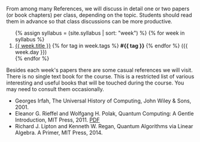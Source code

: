 <!-- ---
title: Reading
layout: page
menuItem: Reading
menuPosition: 5
---
{% if site.docsUrl != "" %}
You can access all the required reading material via the links provided.
{% endif %} -->

From among many References, we will discuss in detail one or two papers (or book chapters) per class, depending on the topic. 
Students should read them in advance so that class discussions can be more productive.  


<ol>
{% assign syllabus = (site.syllabus | sort: "week") %}
{% for week in syllabus %}
  <li>
  	<a href="{{ site.baseurl }}{{ week.url }}">{{ week.title }}</a> 
  	{% for tag in week.tags %}
  		<b>#{{ tag }}</b>
  	{% endfor %}
  	({{ week.day }})</li>
{% endfor %}
</ol>

Besides each week's papers there are some casual references we will visit. There is no single text book for the course. This is a  restricted list of various interesting and useful books that will be touched during the course. You may need to consult them occasionally.
- Georges Irfah, The Universal History of Computing, John Wiley & Sons, 2001.
- Eleanor G. Rieffel and Wolfgang H. Polak, Quantum Computing: A Gentle Introduction, MIT Press, 2011. [PDF](http://mmrc.amss.cas.cn/tlb/201702/W020170224608150244118.pdf)
- Richard J. Lipton and Kenneth W. Regan, Quantum Algorithms via Linear Algebra. A Primer, MIT Press, 2014.

